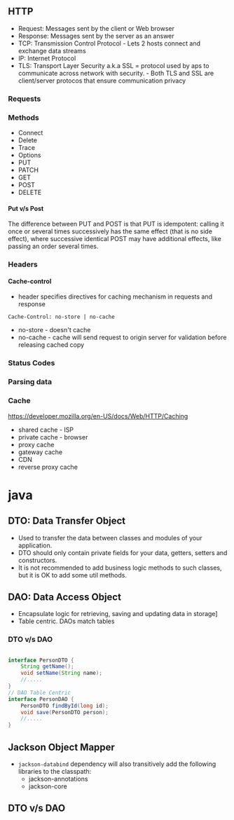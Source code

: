 ## HTTP

- Request:  Messages sent by the client or Web browser
- Response: Messages sent by the server as an answer 
- TCP: Transmission Control Protocol - Lets 2 hosts connect and exchange data streams
- IP: Internet Protocol
- TLS: Transport Layer Security a.k.a SSL = protocol used by aps to communicate across network with security.
      - Both TLS and SSL are client/server protocos that ensure communication privacy

### Requests
### Methods
- Connect
- Delete
- Trace
- Options
- PUT
- PATCH
- GET
- POST 
- DELETE

#### Put v/s Post
The difference between PUT and POST is that PUT is idempotent:
 calling it once or several times successively has the same effect (that is no side effect), where successive
  identical POST may have additional effects, like passing an order several times.
### Headers

#### Cache-control
- header specifies directives for caching mechanism in requests and response
```
Cache-Control: no-store | no-cache
```
- no-store - doesn't cache
- no-cache - cache will send request to origin server for validation before releasing cached copy

### Status Codes


### Parsing data


### Cache
https://developer.mozilla.org/en-US/docs/Web/HTTP/Caching
- shared cache - ISP
- private cache - browser
- proxy cache
- gateway cache
- CDN
- reverse proxy cache

# java

## DTO: Data Transfer Object
- Used to transfer the data between classes and modules of your application. 
- DTO should only contain private fields for your data, getters, setters and constructors. 
- It is not recommended to add business logic methods to such classes, but it is OK to add some util methods.

## DAO: Data Access Object
- Encapsulate logic for retrieving, saving and updating data in storage]
- Table centric. DAOs match tables 

### DTO v/s DAO
```java

interface PersonDTO {
    String getName();
    void setName(String name);
    //.....
}
// DAO Table Centric
interface PersonDAO {
    PersonDTO findById(long id);
    void save(PersonDTO person);
    //.....
}


```
## Jackson Object Mapper
- `jackson-databind` dependency will also transitively add the following libraries to the classpath:
    -  jackson-annotations
    -  jackson-core
## DTO v/s DAO